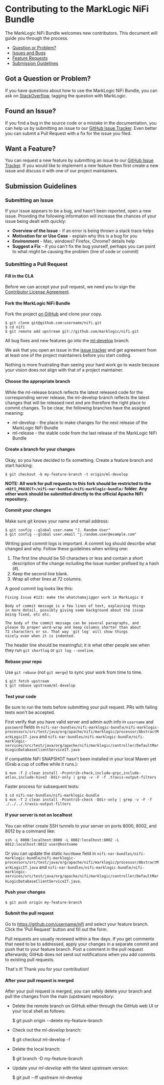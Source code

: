 # Contributing to the MarkLogic NiFi Bundle

The MarkLogic NiFi Bundle welcomes new contributors. This document will guide you 
through the process.

 - [Question or Problem?](#question)
 - [Issues and Bugs](#issue)
 - [Feature Requests](#feature)
 - [Submission Guidelines](#submit)
 
## <a name="question"></a> Got a Question or Problem?

If you have questions about how to use the MarkLogic NiFi Bundle, you can ask on 
[StackOverflow](http://stackoverflow.com/tags/marklogic), tagging the question 
with MarkLogic.

## <a name="issue"></a> Found an Issue?
If you find a bug in the source code or a mistake in the documentation, you can help us by
submitting an issue to our [GitHub Issue
Tracker](https://github.com/marklogic/nifi/issues). Even better you
can submit a Pull Request with a fix for the issue you filed.

## <a name="feature"></a> Want a Feature?
You can request a new feature by submitting an issue to our 
[GitHub Issue Tracker](https://github.com/marklogic/nifi/issues).
If you would like to implement a new feature then first create a new issue and
discuss it with one of our project maintainers.

## <a name="submit"></a> Submission Guidelines

### Submitting an Issue
If your issue appears to be a bug, and hasn't been reported, open a new issue.
Providing the following information will increase the chances of your issue 
being dealt with quickly:

* **Overview of the Issue** - if an error is being thrown a stack trace helps
* **Motivation for or Use Case** - explain why this is a bug for you
* **Environment** - Mac, windows? Firefox, Chrome? details help
* **Suggest a Fix** - if you can't fix the bug yourself, perhaps you can point 
to what might be causing the problem (line of code or commit)

### Submitting a Pull Request

#### Fill in the CLA

Before we can accept your pull request, we need you to sign the [Contributor 
License Agreement](http://developer.marklogic.com/products/cla). 

#### Fork the MarkLogic NiFi Bundle

Fork the project [on GitHub](https://github.com/marklogic/nifi/fork) 
and clone your copy.

    $ git clone git@github.com:username/nifi.git
    $ cd nifi
    $ git remote add upstream git://github.com/marklogic/nifi.git

All bug fixes and new features go into the
[ml-develop](https://github.com/marklogic/nifi/tree/ml-develop) branch.

We ask that you open an issue in the
[issue tracker](https://github.com/marklogic/nifi/issues)
and get agreement from at least one of the project maintainers before you start
coding.

Nothing is more frustrating than seeing your hard work go to waste because
your vision does not align with that of a project maintainer.

#### Choose the appropriate branch

While the ml-release branch reflects the latest released code for the
corresponding server release, the ml-develop branch reflects the latest changes
that will be released next and are therefore the right place to commit changes.
To be clear, the following branches have the assigned meaning:
* ml-develop - the place to make changes for the next release of the MarkLogic NiFi Bundle
* ml-release  - the stable code from the last release of the MarkLogic NiFi Bundle

#### Create a branch for your changes

Okay, so you have decided to fix something. Create a feature branch
and start hacking:

    $ git checkout -b my-feature-branch -t origin/ml-develop

**NOTE: All work for pull requests to this fork should be restricted to the `<NIFI_PROJECT>/nifi-nar-bundles/nifi-marklogic-bundle/` folder. Any other work should be submitted directly to the official Apache NiFi repository.**

#### Commit your changes

Make sure git knows your name and email address:

    $ git config --global user.name "J. Random User"
    $ git config --global user.email "j.random.user@example.com"

Writing good commit logs is important. A commit log should describe what
changed and why. Follow these guidelines when writing one:

1. The first line should be 50 characters or less and contain a short
   description of the change including the Issue number prefixed by a hash (#).
2. Keep the second line blank.
3. Wrap all other lines at 72 columns.

A good commit log looks like this:

```
Fixing Issue #123: make the whatchamajigger work in MarkLogic 8

Body of commit message is a few lines of text, explaining things
in more detail, possibly giving some background about the issue
being fixed, etc etc.

The body of the commit message can be several paragraphs, and
please do proper word-wrap and keep columns shorter than about
72 characters or so. That way `git log` will show things
nicely even when it is indented.
```

The header line should be meaningful; it is what other people see when they
run `git shortlog` or `git log --oneline`.

#### Rebase your repo

Use `git rebase` (not `git merge`) to sync your work from time to time.

    $ git fetch upstream
    $ git rebase upstream/ml-develop

#### Test your code

Be sure to run the tests before submitting your pull request. PRs with failing
tests won't be accepted.

First verify that you have valid server and admin auth info in
`username` and `password` fields in
`nifi-nar-bundles/nifi-marklogic-bundle/nifi-marklogic-processors/src/test/java/org/apache/nifi/marklogic/processor/AbstractMarkLogicIT.java` and `nifi-nar-bundles/nifi-marklogic-bundle/nifi-marklogic-services/src/test/java/org/apache/nifi/marklogic/controller/DefaultMarkLogicDatabaseClientServiceIT.java`

If compatible NiFi SNAPSHOT hasn't been installed in your local Maven yet (Grab a cup of coffee while it runs.):

    $ mvn -T 2 clean install -Pcontrib-check,include-grpc,include-atlas,include-hive3 -Ddir-only | grep -v -F -f .travis-output-filters

Faster process for subsequent tests:

    $ cd nifi-nar-bundles/nifi-marklogic-bundle
    $ mvn -T 2 clean install -Pcontrib-check -Ddir-only | grep -v -F -f ./../../.travis-output-filters 



#### If your server is not on localhost

You can either create SSH tunnels to your server on ports 8000, 8002, and 8012
by a command like:

    ssh -L 8000:localhost:8000 -L 8002:localhost:8002 -L 8012:localhost:8012 user@hostname

Or you can update the static `hostName` field in
`nifi-nar-bundles/nifi-marklogic-bundle/nifi-marklogic-processors/src/test/java/org/apache/nifi/marklogic/processor/AbstractMarkLogicIT.java` and `nifi-nar-bundles/nifi-marklogic-bundle/nifi-marklogic-services/src/test/java/org/apache/nifi/marklogic/controller/DefaultMarkLogicDatabaseClientServiceIT.java`.

#### Push your changes

    $ git push origin my-feature-branch

#### Submit the pull request

Go to https://github.com/username/nifi and select your feature 
branch. Click the 'Pull Request' button and fill out the form.

Pull requests are usually reviewed within a few days. If you get comments that 
need to be to addressed, apply your changes in a separate commit and push that 
to your feature branch. Post a comment in the pull request afterwards; GitHub 
does not send out notifications when you add commits to existing pull requests.

That's it! Thank you for your contribution!


#### After your pull request is merged

After your pull request is merged, you can safely delete your branch and pull 
the changes from the main (upstream) repository:

* Delete the remote branch on GitHub either through the GitHub web UI or your 
local shell as follows:

    $ git push origin --delete my-feature-branch

* Check out the *ml-develop* branch:

    $ git checkout ml-develop -f

* Delete the local branch:

    $ git branch -D my-feature-branch

* Update your *ml-develop* with the latest upstream version:

    $ git pull --ff upstream ml-develop